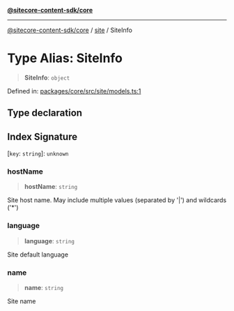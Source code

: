 [**@sitecore-content-sdk/core**](../../README.md)

***

[@sitecore-content-sdk/core](../../README.md) / [site](../README.md) / SiteInfo

# Type Alias: SiteInfo

> **SiteInfo**: `object`

Defined in: [packages/core/src/site/models.ts:1](https://github.com/Sitecore/xmc-jss-dev/blob/6619215c196ddf4b0e5218da4ae20a7b80c4f154/packages/core/src/site/models.ts#L1)

## Type declaration

## Index Signature

\[`key`: `string`\]: `unknown`

### hostName

> **hostName**: `string`

Site host name. May include multiple values (separated by '|') and wildcards ('*')

### language

> **language**: `string`

Site default language

### name

> **name**: `string`

Site name
